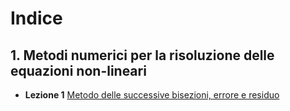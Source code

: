 # Indice

## 1. Metodi numerici per la risoluzione delle equazioni non-lineari
   - **Lezione 1** [Metodo delle successive bisezioni, errore e residuo](Appunti/Lezione1.md)
